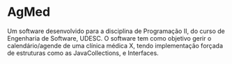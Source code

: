 # AgMed

Um software desenvolvido para a disciplina de Programação II, do curso de Engenharia de Software, UDESC.
O software tem como objetivo gerir o calendário/agende de uma clínica médica X, tendo implementação forçada de estruturas como as JavaCollections, e Interfaces.
